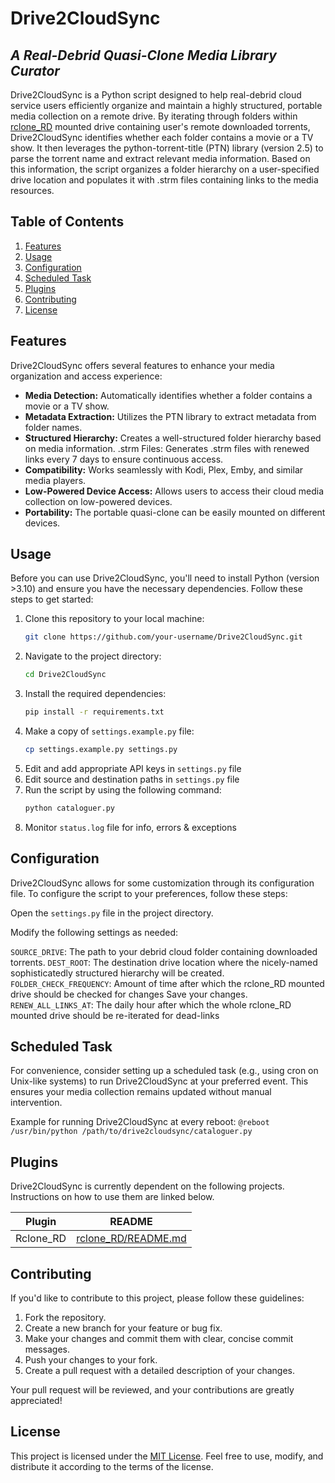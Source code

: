 # Drive2CloudSync
## _A Real-Debrid Quasi-Clone Media Library Curator_

Drive2CloudSync is a Python script designed to help real-debrid cloud service users efficiently organize and maintain a highly structured, portable media collection on a remote drive. By iterating through folders within [rclone_RD] mounted drive containing user's remote downloaded torrents, Drive2CloudSync identifies whether each folder contains a movie or a TV show. It then leverages the python-torrent-title (PTN) library (version 2.5) to parse the torrent name and extract relevant media information. Based on this information, the script organizes a folder hierarchy on a user-specified drive location and populates it with .strm files containing links to the media resources.

## Table of Contents
1. [Features](#features)
2. [Usage](#usage)
3. [Configuration](#configuration)
4. [Scheduled Task](#scheduled-task)
5. [Plugins](#plugins)
5. [Contributing](#contributing)
6. [License](#license)


## Features
Drive2CloudSync offers several features to enhance your media organization and access experience:

- **Media Detection:** Automatically identifies whether a folder contains a movie or a TV show.
- **Metadata Extraction:** Utilizes the PTN library to extract metadata from folder names.
- **Structured Hierarchy:** Creates a well-structured folder hierarchy based on media information.
.strm Files: Generates .strm files with renewed links every 7 days to ensure continuous access.
- **Compatibility:** Works seamlessly with Kodi, Plex, Emby, and similar media players.
- **Low-Powered Device Access:** Allows users to access their cloud media collection on low-powered devices.
- **Portability:** The portable quasi-clone can be easily mounted on different devices.

## Usage
Before you can use Drive2CloudSync, you'll need to install Python (version >3.10) and ensure you have the necessary dependencies. Follow these steps to get started:
1. Clone this repository to your local machine:
    ```sh
    git clone https://github.com/your-username/Drive2CloudSync.git
    ```
2. Navigate to the project directory:
    ```sh
    cd Drive2CloudSync
    ```
3. Install the required dependencies:
    ```sh
    pip install -r requirements.txt
    ```
3. Make a copy of `settings.example.py` file:
    ```sh
    cp settings.example.py settings.py
    ```
4. Edit and add appropriate API keys in `settings.py` file
5. Edit source and destination paths in `settings.py` file
6. Run the script by using the following command:
    ```sh
    python cataloguer.py
    ```
7. Monitor `status.log` file for info, errors & exceptions

## Configuration
Drive2CloudSync allows for some customization through its configuration file. To configure the script to your preferences, follow these steps:

Open the `settings.py` file in the project directory.

Modify the following settings as needed:

`SOURCE_DRIVE`: The path to your debrid cloud folder containing downloaded torrents.
`DEST_ROOT`: The destination drive location where the nicely-named sophisticatedly structured hierarchy will be created.
`FOLDER_CHECK_FREQUENCY`: Amount of time after which the rclone_RD mounted drive should be checked for changes
Save your changes.
`RENEW_ALL_LINKS_AT`: The daily hour after which the whole rclone_RD mounted drive should be re-iterated for dead-links

## Scheduled Task
For convenience, consider setting up a scheduled task (e.g., using cron on Unix-like systems) to run Drive2CloudSync at your preferred event. This ensures your media collection remains updated without manual intervention.

Example for running Drive2CloudSync at every reboot:
`@reboot /usr/bin/python /path/to/drive2cloudsync/cataloguer.py`

## Plugins

Drive2CloudSync is currently dependent on the following projects.
Instructions on how to use them are linked below.

| Plugin | README |
| ------ | ------ |
| Rclone_RD | [rclone_RD/README.md][rclone_readme] |

## Contributing
If you'd like to contribute to this project, please follow these guidelines:

1. Fork the repository.
2. Create a new branch for your feature or bug fix.
3. Make your changes and commit them with clear, concise commit messages.
4. Push your changes to your fork.
5. Create a pull request with a detailed description of your changes.

Your pull request will be reviewed, and your contributions are greatly appreciated!

## License
This project is licensed under the [MIT License]. Feel free to use, modify, and distribute it according to the terms of the license.

   [rclone_RD]: <https://github.com/itsToggle/rclone_RD>
   [rclone_readme]: <https://github.com/itsToggle/rclone_RD/blob/master/README.md>
   [MIT License]: <https://mit-license.org/>